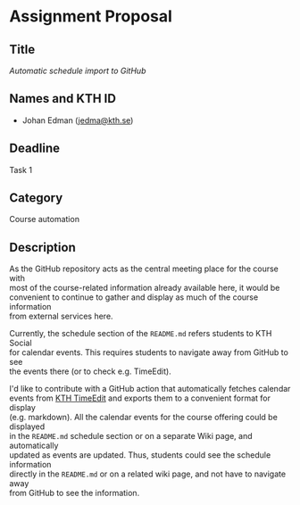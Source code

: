# Assignment Proposal

## Title

_Automatic schedule import to GitHub_

## Names and KTH ID
  - Johan Edman (jedma@kth.se)

## Deadline

Task 1

## Category

Course automation

## Description

As the GitHub repository acts as the central meeting place for the course with  
most of the course-related information already available here, it would be  
convenient to continue to gather and display as much of the course information  
from external services here.

Currently, the schedule section of the `README.md` refers students to KTH Social  
for calendar events. This requires students to navigate away from GitHub to see  
the events there (or to check e.g. TimeEdit).

I'd like to contribute with a GitHub action that automatically fetches calendar  
events from [KTH TimeEdit](https://cloud.timeedit.net/kth/web/public01/ri155XQ7093Z5YQv580508Z6yQY440480YX1Y5gQ9025787.html) and exports them to a convenient format for display  
(e.g. markdown). All the calendar events for the course offering could be displayed  
in the `README.md` schedule section or on a separate Wiki page, and automatically  
updated as events are updated. Thus, students could see the schedule information  
directly in the `README.md` or on a related wiki page, and not have to navigate away  
from GitHub to see the information.
